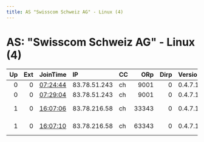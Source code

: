 ```yaml
---
title: AS "Swisscom Schweiz AG" - Linux (4)
---
```


# AS: "Swisscom Schweiz AG" - Linux (4)

|   Up |   Ext | JoinTime                                                                                              | IP           | CC   |   ORp |   Dirp | Version   | Contact                  | Nickname   |   eFamMembers |
|-----:|------:|:------------------------------------------------------------------------------------------------------|:-------------|:-----|------:|-------:|:----------|:-------------------------|:-----------|--------------:|
|    0 |     0 | [07:24:44](https://nusenu.github.io/OrNetStats/w/relay/86E03EC576AB99F4F391D80F1561EE9AA841AD31.html) | 83.78.51.243 | ch   |  9001 |      0 | 0.4.7.13  | admin@obvtiger.ch        | SwissRelay |             1 |
|    0 |     0 | [07:29:04](https://nusenu.github.io/OrNetStats/w/relay/1EF7377E8F3C40A5AEE4B49F9ED1522DB4AA6525.html) | 83.78.51.243 | ch   |  9001 |      0 | 0.4.7.13  | admin@obvtiger.ch        | SwissRelay |             1 |
|    1 |     0 | [16:07:06](https://nusenu.github.io/OrNetStats/w/relay/3AF33BF8811F282580045FFD87579461B6D8D5F3.html) | 83.78.216.58 | ch   | 33343 |      0 | 0.4.7.13  | email:abuse tuxli.org pg | bauruine   |            83 |
|    1 |     0 | [16:07:10](https://nusenu.github.io/OrNetStats/w/relay/02EC629306C61EE1D3BDD4DD978514B99E226EA0.html) | 83.78.216.58 | ch   | 63343 |      0 | 0.4.7.13  | email:abuse tuxli.org pg | bauruine   |            83 |
